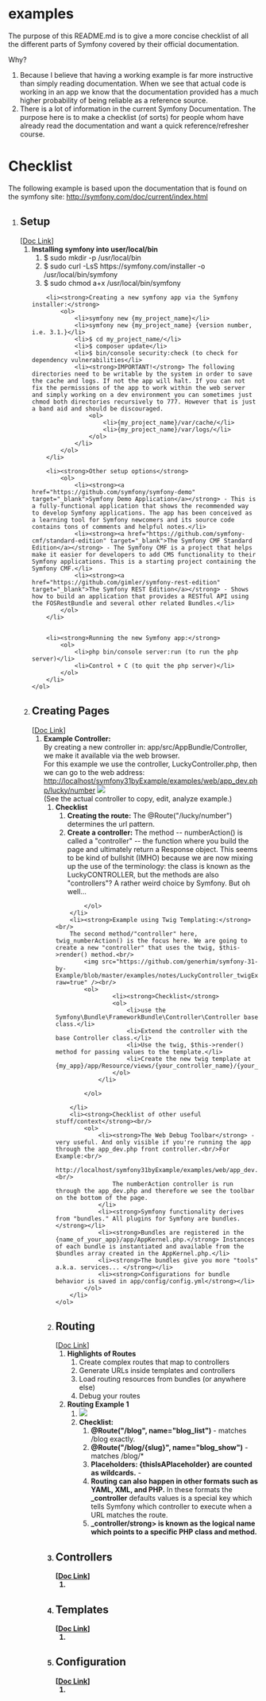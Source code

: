 examples
========

The purpose of this README.md is to give a more concise checklist of all the different parts of Symfony covered by their official documentation. <br/>

Why?

<ol>
<li>Because I believe that having a working example is far more instructive than simply reading documentation. When we see that actual code is working in an app we know that the documentation provided has a much higher probability of being reliable as a reference source.</li>
<li>There is a lot of information in the current Symfony Documentation. The purpose here is to make a checklist (of sorts) for people whom have already read the documentation and want a quick reference/refresher course.</li>
</ol>

<h1>Checklist</h1>
The following example is based upon the documentation that is found on the symfony site:
<a href="http://symfony.com/doc/current/index.html" target="_blank">http://symfony.com/doc/current/index.html</a>
<ol>
<li><h2>Setup</h2>
[<a href="http://symfony.com/doc/current/setup.html" target="_blank">Doc Link</a>]
    <ol>
        <li><strong>Installing symfony into user/local/bin</strong>
            <ol>
                <li>$ sudo mkdir -p /usr/local/bin</li>
                <li>$ sudo curl -LsS https://symfony.com/installer -o /usr/local/bin/symfony</li>
                <li>$ sudo chmod a+x /usr/local/bin/symfony</li>
            </ol>
        </li>

        <li><strong>Creating a new symfony app via the Symfony installer:</strong>
            <ol>
                <li>symfony new {my_project_name}</li>
                <li>symfony new {my_project_name} {version number, i.e. 3.1.}</li>
                <li>$ cd my_project_name/</li>
                <li>$ composer update</li>
                <li>$ bin/console security:check (to check for dependency vulnerabilities</li>
                <li><strong>IMPORTANT!</strong> The following directories need to be writable by the system in order to save the cache and logs. If not the app will halt. If you can not fix the permissions of the app to work within the web server and simply working on a dev environment you can sometimes just chmod both directories recursively to 777. However that is just a band aid and should be discouraged.
                    <ol>
                        <li>{my_project_name}/var/cache/</li>
                        <li>{my_project_name}/var/logs/</li>
                    </ol>
                </li>
            </ol>
        </li>

        <li><strong>Other setup options</strong>
            <ol>
                <li><strong><a href="https://github.com/symfony/symfony-demo" target="_blank">Symfony Demo Application</a></strong> - This is a fully-functional application that shows the recommended way to develop Symfony applications. The app has been conceived as a learning tool for Symfony newcomers and its source code contains tons of comments and helpful notes.</li>
                <li><strong><a href="https://github.com/symfony-cmf/standard-edition" target="_blank">The Symfony CMF Standard Edition</a></strong> - The Symfony CMF is a project that helps make it easier for developers to add CMS functionality to their Symfony applications. This is a starting project containing the Symfony CMF.</li>
                <li><strong><a href="https://github.com/gimler/symfony-rest-edition" target="_blank">The Symfony REST Edition</a></strong> - Shows how to build an application that provides a RESTful API using the FOSRestBundle and several other related Bundles.</li>
            </ol>
        </li>


        <li><strong>Running the new Symfony app:</strong>
            <ol>
                <li>php bin/console server:run (to run the php server)</li>
                <li>Control + C (to quit the php server)</li>
            </ol>
        </li>
    </ol>
</li>

<li><h2>Creating Pages</h2>
[<a href="http://symfony.com/doc/current/page_creation.html" target="_blank">Doc Link</a>]
    <ol>
        <li><strong>Example Controller:</strong><br/>
            By creating a new controller in: app/src/AppBundle/Controller, we make it available via the web browser.<br/>
            For this example we use the controller, LuckyController.php, then we can go to the web address:<br/>
            <a href="http://localhost/symfony31byExample/examples/web/app_dev.php/lucky/number">http://localhost/symfony31byExample/examples/web/app_dev.php/lucky/number</a>
            <img src="https://github.com/generhim/symfony-31-by-Example/blob/master/examples/notes/LuckyController_example.png?raw=true"/><br/>
            (See the actual controller to copy, edit, analyze example.)
            <ol>
                <li><strong>Checklist</strong>
                    <ol>
                        <li><strong>Creating the route:</strong> The @Route("/lucky/number") determines the url pattern.
                        <li><strong>Create a controller:</strong> The method -- numberAction() is called a "controller" -- the function where you build the page and ultimately return a Response object. This seems to be kind of bullshit (IMHO) because we are now mixing up the use of the terminology: the class is known as the LuckyCONTROLLER, but the methods are also "controllers"? A rather weird choice by Symfony. But oh well...</li>
                    </ol>
                </li>

            </ol>
        </li>
        <li><strong>Example using Twig Templating:</strong><br/>
        The second method/"controller" here, twig_numberAction() is the focus here. We are going to create a new "controller" that uses the twig, $this->render() method.<br/>
            <img src="https://github.com/generhim/symfony-31-by-Example/blob/master/examples/notes/LuckyController_twigExample.png?raw=true" /><br/>
            <ol>
                    <li><strong>Checklist</strong>
                    <ol>
                        <li>use the Symfony\Bundle\FrameworkBundle\Controller\Controller base class.</li>
                        <li>Extend the controller with the base Controller class.</li>
                        <li>Use the twig, $this->render() method for passing values to the template.</li>
                        <li>Create the new twig template at {my_app}/app/Resource/views/{your_controller_name}/{your_twig_template_name}.twig</li>
                    </ol>
                </li>

            </ol>

        </li>
        <li><strong>Checklist of other useful stuff/context</strong><br/>
            <ol>
                <li><strong>The Web Debug Toolbar</strong> - very useful. And only visible if you're running the app through the app_dev.php front controller.<br/>For Example:<br/>
                    http://localhost/symfony31byExample/examples/web/app_dev.php/lucky/number<br/><br/>
                    The numberAction controller is run through the app_dev.php and therefore we see the toolbar on the bottom of the page.
                </li>
                <li><strong>Symfony functionality derives from "bundles." All plugins for Symfony are bundles.</strong></li>
                <li><strong>Bundles are registered in the {name_of_your_app}/app/AppKernel.php.</strong> Instances of each bundle is instantiated and available from the $bundles array created in the AppKernel.php.</li>
                <li><strong>The bundles give you more "tools" a.k.a. services... </strong></li>
                <li><strong>Configurations for bundle behavior is saved in app/config/config.yml</strong></li>
            </ol>
        </li>
    </ol>
</li>


<li><h2>Routing</h2>
[<a href="http://symfony.com/doc/current/routing.html" target="_blank">Doc Link</a>]
<ol>
    <li><strong>Highlights of Routes</strong><br/>
    <ol>
        <li>Create complex routes that map to controllers</li>
        <li>Generate URLs inside templates and controllers</li>
        <li>Load routing resources from bundles (or anywhere else)</li>
        <li>Debug your routes</li>
    </ol>
    </li>
    <li><strong>Routing Example 1 </strong>
        <ol>
            <li><img src="https://github.com/generhim/symfony-31-by-Example/blob/master/examples/notes/RoutingController_example001.png?raw=true"/></li>
            <li><strong>Checklist:</strong>
                <ol>
                    <li><strong>@Route("/blog", name="blog_list")</strong> - matches /blog exactly.</li>
                    <li><strong>@Route("/blog/{slug}", name="blog_show")</strong> - matches /blog/*</li>
                    <li><strong>Placeholders: {thisIsAPlaceholder} are counted as wildcards.</strong> - </li>
                    <li><strong>Routing can also happen in other formats such as YAML, XML, and PHP.</strong> In these formats the <strong>_controller</strong> defaults values is a special key which tells Symfony which controller to execute when a URL matches the route.</li>
                    <li><strong>_controller/strong> is known as the <strong>logical name</strong> which points to a specific PHP class and method.</li>
                </ol>
            </li>
        </ol>
    </li>
</ol>
</li>


<li><h2>Controllers</h2>
[<a href="http://symfony.com/doc/current/controller.html" target="_blank">Doc Link</a>]
    <ol>
        <li></li>
    </ol>
</li>


<li><h2>Templates</h2>
[<a href="http://symfony.com/doc/current/templating.html" target="_blank">Doc Link</a>]
    <ol>
        <li></li>
    </ol>
</li>


<li><h2>Configuration</h2>
[<a href="http://symfony.com/doc/current/configuration.html" target="_blank">Doc Link</a>]
    <ol>
        <li></li>
    </ol>
</li>



</ol>
